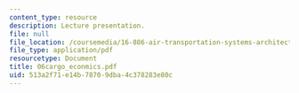 ```yaml
---
content_type: resource
description: Lecture presentation.
file: null
file_location: /coursemedia/16-886-air-transportation-systems-architecting-spring-2004/513a2f71e14b78709dba4c378283e80c_06cargo_econmics.pdf
file_type: application/pdf
resourcetype: Document
title: 06cargo_econmics.pdf
uid: 513a2f71-e14b-7870-9dba-4c378283e80c
---
```

